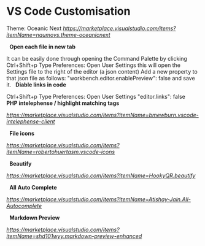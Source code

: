 # VS Code Customisation

Theme: Oceanic Next
_https://marketplace.visualstudio.com/items?itemName=naumovs.theme-oceanicnext_

 
**Open each file in new tab**

It can be easily done through opening the Command Palette by clicking Ctrl+Shift+p
Type Preferences: Open User Settings this will open the Settings file to the right of the editor (a json content)
Add a new property to that json file as follows: "workbench.editor.enablePreview": false and save it.
 
**Diable links in code**

Ctrl+Shift+p
Type Preferences: Open User Settings
"editor.links": false
 
**PHP intelephense / highlight matching tags**

_https://marketplace.visualstudio.com/items?itemName=bmewburn.vscode-intelephense-client_

 
**File icons**

_https://marketplace.visualstudio.com/items?itemName=robertohuertasm.vscode-icons_

 
**Beautify**

_https://marketplace.visualstudio.com/items?itemName=HookyQR.beautify_

 
**All Auto Complete**

_https://marketplace.visualstudio.com/items?itemName=Atishay-Jain.All-Autocomplete_

 
**Markdown Preview**

_https://marketplace.visualstudio.com/items?itemName=shd101wyy.markdown-preview-enhanced_ 

